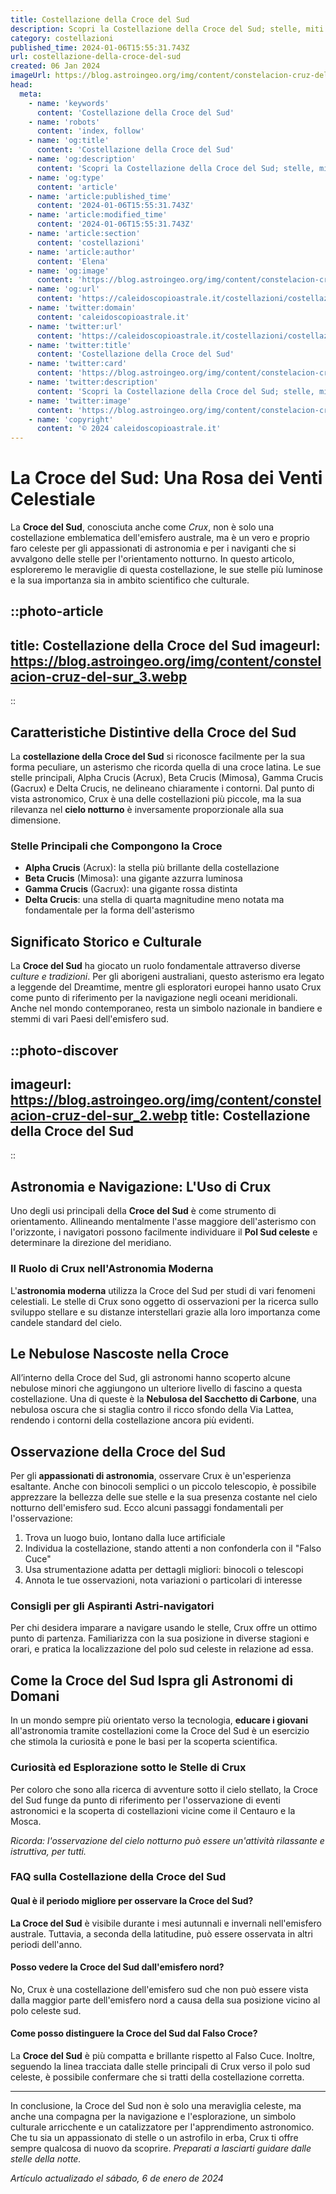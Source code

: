 ```yaml
---
title: Costellazione della Croce del Sud
description: Scopri la Costellazione della Croce del Sud; stelle, miti e come osservarla nel cielo notturno. Guida stellare imperdibile!
category: costellazioni
published_time: 2024-01-06T15:55:31.743Z
url: costellazione-della-croce-del-sud
created: 06 Jan 2024
imageUrl: https://blog.astroingeo.org/img/content/constelacion-cruz-del-sur_3.webp
head:
  meta:
    - name: 'keywords'
      content: 'Costellazione della Croce del Sud'
    - name: 'robots'
      content: 'index, follow'
    - name: 'og:title'
      content: 'Costellazione della Croce del Sud'
    - name: 'og:description'
      content: 'Scopri la Costellazione della Croce del Sud; stelle, miti e come osservarla nel cielo notturno. Guida stellare imperdibile!'
    - name: 'og:type'
      content: 'article'
    - name: 'article:published_time'
      content: '2024-01-06T15:55:31.743Z'
    - name: 'article:modified_time'
      content: '2024-01-06T15:55:31.743Z'
    - name: 'article:section'
      content: 'costellazioni'
    - name: 'article:author'
      content: 'Elena'
    - name: 'og:image'
      content: 'https://blog.astroingeo.org/img/content/constelacion-cruz-del-sur_3.webp'
    - name: 'og:url'
      content: 'https://caleidoscopioastrale.it/costellazioni/costellazione-della-croce-del-sud'
    - name: 'twitter:domain'
      content: 'caleidoscopioastrale.it'
    - name: 'twitter:url'
      content: 'https://caleidoscopioastrale.it/costellazioni/costellazione-della-croce-del-sud'
    - name: 'twitter:title'
      content: 'Costellazione della Croce del Sud'
    - name: 'twitter:card'
      content: 'https://blog.astroingeo.org/img/content/constelacion-cruz-del-sur_3.webp'
    - name: 'twitter:description'
      content: 'Scopri la Costellazione della Croce del Sud; stelle, miti e come osservarla nel cielo notturno. Guida stellare imperdibile!'
    - name: 'twitter:image'
      content: 'https://blog.astroingeo.org/img/content/constelacion-cruz-del-sur_3.webp'
    - name: 'copyright'
      content: '© 2024 caleidoscopioastrale.it'
---
```

# La Croce del Sud: Una Rosa dei Venti Celestiale

La **Croce del Sud**, conosciuta anche come *Crux*, non è solo una costellazione emblematica dell'emisfero australe, ma è un vero e proprio faro celeste per gli appassionati di astronomia e per i naviganti che si avvalgono delle stelle per l'orientamento notturno. In questo articolo, esploreremo le meraviglie di questa costellazione, le sue stelle più luminose e la sua importanza sia in ambito scientifico che culturale.

::photo-article
---
title: Costellazione della Croce del Sud
imageurl: https://blog.astroingeo.org/img/content/constelacion-cruz-del-sur_3.webp
---
::

## Caratteristiche Distintive della Croce del Sud
La **costellazione della Croce del Sud** si riconosce facilmente per la sua forma peculiare, un asterismo che ricorda quella di una croce latina. Le sue stelle principali, Alpha Crucis (Acrux), Beta Crucis (Mimosa), Gamma Crucis (Gacrux) e Delta Crucis, ne delineano chiaramente i contorni. Dal punto di vista astronomico, Crux è una delle costellazioni più piccole, ma la sua rilevanza nel **cielo notturno** è inversamente proporzionale alla sua dimensione.

### Stelle Principali che Compongono la Croce
- **Alpha Crucis** (Acrux): la stella più brillante della costellazione
- **Beta Crucis** (Mimosa): una gigante azzurra luminosa
- **Gamma Crucis** (Gacrux): una gigante rossa distinta
- **Delta Crucis**: una stella di quarta magnitudine meno notata ma fondamentale per la forma dell'asterismo

## Significato Storico e Culturale
La **Croce del Sud** ha giocato un ruolo fondamentale attraverso diverse *culture e tradizioni*. Per gli aborigeni australiani, questo asterismo era legato a leggende del Dreamtime, mentre gli esploratori europei hanno usato Crux come punto di riferimento per la navigazione negli oceani meridionali. Anche nel mondo contemporaneo, resta un simbolo nazionale in bandiere e stemmi di vari Paesi dell'emisfero sud.

::photo-discover
---
imageurl: https://blog.astroingeo.org/img/content/constelacion-cruz-del-sur_2.webp
title: Costellazione della Croce del Sud
---
::

## Astronomia e Navigazione: L'Uso di Crux
Uno degli usi principali della **Croce del Sud** è come strumento di orientamento. Allineando mentalmente l'asse maggiore dell'asterismo con l'orizzonte, i navigatori possono facilmente individuare il **Pol Sud celeste** e determinare la direzione del meridiano.

### Il Ruolo di Crux nell'Astronomia Moderna
L'**astronomia moderna** utilizza la Croce del Sud per studi di vari fenomeni celestiali. Le stelle di Crux sono oggetto di osservazioni per la ricerca sullo sviluppo stellare e su distanze interstellari grazie alla loro importanza come candele standard del cielo.

## Le Nebulose Nascoste nella Croce
All’interno della Croce del Sud, gli astronomi hanno scoperto alcune nebulose minori che aggiungono un ulteriore livello di fascino a questa costellazione. Una di queste è la **Nebulosa del Sacchetto di Carbone**, una nebulosa oscura che si staglia contro il ricco sfondo della Via Lattea, rendendo i contorni della costellazione ancora più evidenti.

## Osservazione della Croce del Sud
Per gli **appassionati di astronomia**, osservare Crux è un'esperienza esaltante. Anche con binocoli semplici o un piccolo telescopio, è possibile apprezzare la bellezza delle sue stelle e la sua presenza costante nel cielo notturno dell'emisfero sud. Ecco alcuni passaggi fondamentali per l'osservazione:

1. Trova un luogo buio, lontano dalla luce artificiale
2. Individua la costellazione, stando attenti a non confonderla con il "Falso Cuce"
3. Usa strumentazione adatta per dettagli migliori: binocoli o telescopi
4. Annota le tue osservazioni, nota variazioni o particolari di interesse

### Consigli per gli Aspiranti Astri-navigatori
Per chi desidera imparare a navigare usando le stelle, Crux offre un ottimo punto di partenza. Familiarizza con la sua posizione in diverse stagioni e orari, e pratica la localizzazione del polo sud celeste in relazione ad essa.

## Come la Croce del Sud Ispra gli Astronomi di Domani
In un mondo sempre più orientato verso la tecnologia, **educare i giovani** all'astronomia tramite costellazioni come la Croce del Sud è un esercizio che stimola la curiosità e pone le basi per la scoperta scientifica.

### Curiosità ed Esplorazione sotto le Stelle di Crux
Per coloro che sono alla ricerca di avventure sotto il cielo stellato, la Croce del Sud funge da punto di riferimento per l'osservazione di eventi astronomici e la scoperta di costellazioni vicine come il Centauro e la Mosca.

_Ricorda: l'osservazione del cielo notturno può essere un'attività rilassante e istruttiva, per tutti._

### FAQ sulla Costellazione della Croce del Sud

#### Qual è il periodo migliore per osservare la Croce del Sud?
**La Croce del Sud** è visibile durante i mesi autunnali e invernali nell'emisfero australe. Tuttavia, a seconda della latitudine, può essere osservata in altri periodi dell'anno.

#### Posso vedere la Croce del Sud dall'emisfero nord?
No, Crux è una costellazione dell'emisfero sud che non può essere vista dalla maggior parte dell'emisfero nord a causa della sua posizione vicino al polo celeste sud.

#### Come posso distinguere la Croce del Sud dal Falso Croce?
La **Croce del Sud** è più compatta e brillante rispetto al Falso Cuce. Inoltre, seguendo la linea tracciata dalle stelle principali di Crux verso il polo sud celeste, è possibile confermare che si tratti della costellazione corretta.

---

In conclusione, la Croce del Sud non è solo una meraviglia celeste, ma anche una compagna per la navigazione e l'esplorazione, un simbolo culturale arricchente e un catalizzatore per l'apprendimento astronomico. Che tu sia un appassionato di stelle o un astrofilo in erba, Crux ti offre sempre qualcosa di nuovo da scoprire. *Preparati a lasciarti guidare dalle stelle della notte.*

_Artículo actualizado el sábado, 6 de enero de 2024_
